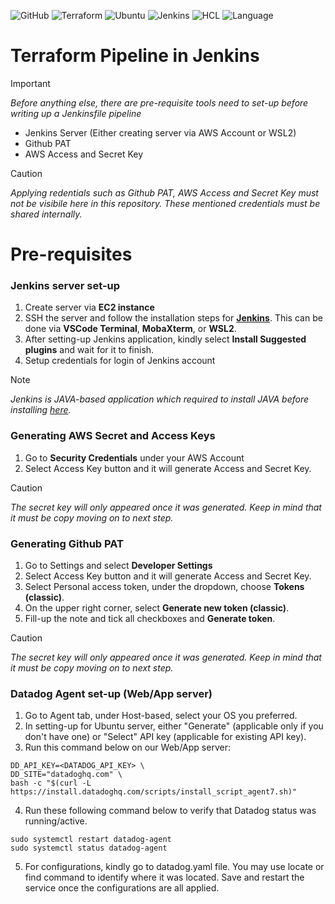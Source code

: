 ![GitHub](https://img.shields.io/badge/GitHub-Repo-181717?logo=github&logoColor=white)
![Terraform](https://img.shields.io/badge/Terraform-v1.12.2-623CE4?logo=terraform&logoColor=white)
![Ubuntu](https://img.shields.io/badge/Ubuntu-22.04%20LTS-E95420?logo=ubuntu&logoColor=white)
![Jenkins](https://img.shields.io/badge/Jenkins-v2.452+-D24939?logo=jenkins&logoColor=white)
![HCL](https://img.shields.io/badge/Language-HCL-844FBA?logo=hashicorp&logoColor=white)
![Language](https://img.shields.io/badge/Shell-Bash-4EAA25?logo=gnu-bash&logoColor=white)

# Terraform Pipeline in Jenkins
> [!IMPORTANT]
> *Before anything else, there are pre-requisite tools need to set-up before writing up a Jenkinsfile pipeline*

- Jenkins Server (Either creating server via AWS Account or WSL2) 
- Github PAT
- AWS Access and Secret Key

> [!CAUTION]
> *Applying redentials such as Github PAT, AWS Access and Secret Key must not be visibile here in this repository. These mentioned credentials must be shared internally.*

# Pre-requisites

### Jenkins server set-up
1. Create server via **EC2 instance**
2. SSH the server and follow the installation steps for **[Jenkins](https://www.jenkins.io/doc/book/installing/linux/)**. This can be done via **VSCode Terminal**, **MobaXterm**, or **WSL2**. 
3. After setting-up Jenkins application, kindly select **Install Suggested plugins** and wait for it to finish.
4. Setup credentials for login of Jenkins account

> [!NOTE]
> *Jenkins is JAVA-based application which required to install JAVA before installing [here](https://www.jenkins.io/doc/book/installing/linux/#installation-of-java).*

### Generating AWS Secret and Access Keys
1. Go to **Security Credentials** under your AWS Account
2. Select Access Key button and it will generate Access and Secret Key.

> [!CAUTION]
> *The secret key will only appeared once it was generated. Keep in mind that it must be copy moving on to next step.*

### Generating Github PAT
1. Go to Settings and select **Developer Settings** 
2. Select Access Key button and it will generate Access and Secret Key.
3. Select Personal access token, under the dropdown, choose **Tokens (classic)**.
4. On the upper right corner, select **Generate new token (classic)**.
5. Fill-up the note and tick all checkboxes and **Generate token**. 

> [!CAUTION]
> *The secret key will only appeared once it was generated. Keep in mind that it must be copy moving on to next step.*


### Datadog Agent set-up (Web/App server)
1. Go to Agent tab, under Host-based, select your OS you preferred.
2. In setting-up for Ubuntu server, either "Generate" (applicable only if you don't have one) or "Select" API key (applicable for existing API key).
3. Run this command below on our Web/App server:
```
DD_API_KEY=<DATADOG_API_KEY> \
DD_SITE="datadoghq.com" \ 
bash -c "$(curl -L https://install.datadoghq.com/scripts/install_script_agent7.sh)"
```
4. Run these following command below to verify that Datadog status was running/active.
```
sudo systemctl restart datadog-agent
sudo systemctl status datadog-agent
```
5. For configurations, kindly go to datadog.yaml file. You may use locate or find command to identify where it was located. Save and restart the service once the configurations are all applied.